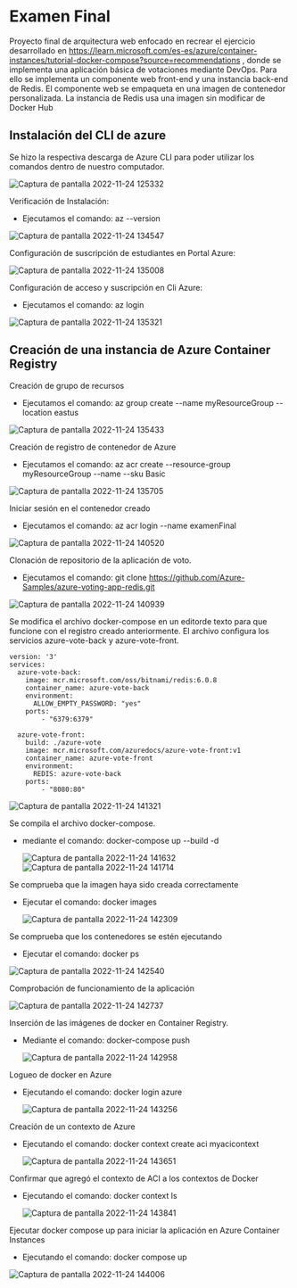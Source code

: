 # Examen Final
Proyecto final de arquitectura web enfocado en recrear el ejercicio desarrollado en https://learn.microsoft.com/es-es/azure/container-instances/tutorial-docker-compose?source=recommendations , donde se implementa una aplicación  básica de votaciones mediante DevOps. Para ello se  implementa un componente web front-end y una instancia back-end de Redis. El componente web se empaqueta en una imagen de contenedor personalizada. La instancia de Redis usa una imagen sin modificar de Docker Hub
## Instalación del CLI de azure
Se hizo la respectiva descarga de Azure CLI para poder utilizar los comandos dentro de nuestro computador.

![Captura de pantalla 2022-11-24 125332](https://user-images.githubusercontent.com/88751751/203849324-5f3f7876-291b-4791-a099-b847080cf416.png)

Verificación de Instalación:

* Ejecutamos el comando: az --version

![Captura de pantalla 2022-11-24 134547](https://user-images.githubusercontent.com/88751751/203849755-35d6d330-528c-4adf-84e7-64410d3e13c4.png)

Configuración de suscripción de estudiantes en Portal Azure:

![Captura de pantalla 2022-11-24 135008](https://user-images.githubusercontent.com/88751751/203850174-f764f6ee-9b73-4129-943c-9c432ed4294d.png)

Configuración de acceso y suscripción en Cli Azure:

* Ejecutamos el comando: az login

![Captura de pantalla 2022-11-24 135321](https://user-images.githubusercontent.com/88751751/203850464-8bc913b0-64ac-42de-9c8a-c67fa0c67f5a.png)

## Creación de una instancia de Azure Container Registry

Creación de grupo de recursos

* Ejecutamos el comando: az group create --name myResourceGroup --location eastus

![Captura de pantalla 2022-11-24 135433](https://user-images.githubusercontent.com/88751751/203850616-2703ec9f-653f-4b49-9dca-8351d0af32bc.png)

Creación de registro de contenedor de Azure

* Ejecutamos el comando: az acr create --resource-group myResourceGroup --name <acrName> --sku Basic

![Captura de pantalla 2022-11-24 135705](https://user-images.githubusercontent.com/88751751/203850954-be001fde-2b29-4479-918b-8f7e65086dfd.png)
  
Iniciar sesión en el contenedor creado
  
* Ejecutamos el comando: az acr login --name examenFinal
  
![Captura de pantalla 2022-11-24 140520](https://user-images.githubusercontent.com/88751751/203851646-c2f7caaf-2397-44bf-a0f7-01333f902fb2.png)

Clonación de repositorio de la aplicación de voto.
  
* Ejecutamos el comando: git clone https://github.com/Azure-Samples/azure-voting-app-redis.git
 
![Captura de pantalla 2022-11-24 140939](https://user-images.githubusercontent.com/88751751/203852189-e1def60a-b60a-4300-a6ab-53bedcb3f817.png)

Se modifica el archivo docker-compose en un editorde texto para que funcione con el registro creado anteriormente. El archivo configura los servicios azure-vote-back y azure-vote-front.

```
version: '3'
services:
  azure-vote-back:
    image: mcr.microsoft.com/oss/bitnami/redis:6.0.8
    container_name: azure-vote-back
    environment:
      ALLOW_EMPTY_PASSWORD: "yes"
    ports:
        - "6379:6379"

  azure-vote-front:
    build: ./azure-vote
    image: mcr.microsoft.com/azuredocs/azure-vote-front:v1
    container_name: azure-vote-front
    environment:
      REDIS: azure-vote-back
    ports:
        - "8080:80"
```
  
  ![Captura de pantalla 2022-11-24 141321](https://user-images.githubusercontent.com/88751751/203852557-7921c8a2-08e7-43c3-97df-e107930f4733.png)

Se compila el archivo docker-compose.
  
* mediante el comando: docker-compose up --build -d

  ![Captura de pantalla 2022-11-24 141632](https://user-images.githubusercontent.com/88751751/203852740-e31e1a03-c3e4-4390-be1e-71c860bd548d.png)
![Captura de pantalla 2022-11-24 141714](https://user-images.githubusercontent.com/88751751/203852774-eb57c403-7cdf-4eca-bd5e-7877f930abe4.png)

Se comprueba que la imagen haya sido creada correctamente
  
* Ejecutar el comando: docker images
  
  ![Captura de pantalla 2022-11-24 142309](https://user-images.githubusercontent.com/88751751/203853397-f85eeba3-db28-480e-82cf-8cccd565eff6.png)

 Se comprueba que los contenedores se estén ejecutando
 
  * Ejecutar el comando: docker ps
  
 ![Captura de pantalla 2022-11-24 142540](https://user-images.githubusercontent.com/88751751/203854122-8d4236f3-5111-4fc4-90f7-fe5122842bed.png)

Comprobación de funcionamiento de la aplicación

  ![Captura de pantalla 2022-11-24 142737](https://user-images.githubusercontent.com/88751751/203854236-04210263-f418-4e25-b3da-2e89d0a93e73.png)

  Inserción de las imágenes de docker en Container Registry.
  
* Mediante el comando: docker-compose push
  
  ![Captura de pantalla 2022-11-24 142958](https://user-images.githubusercontent.com/88751751/203854454-2e34d98b-31f8-4249-bb7b-178221a333df.png)

Logueo de docker en Azure
  
* Ejecutando el comando: docker login azure
  
  ![Captura de pantalla 2022-11-24 143256](https://user-images.githubusercontent.com/88751751/203854671-40d55df0-3c89-4daa-9467-1d8568221458.png)
  
Creación de un contexto de Azure
  
* Ejecutando el comando: docker context create aci myacicontext
  
  ![Captura de pantalla 2022-11-24 143651](https://user-images.githubusercontent.com/88751751/203854964-be4ec668-4113-490c-9826-b71bc335f8ec.png)
  

 Confirmar que agregó el contexto de ACI a los contextos de Docker
  
* Ejecutando el comando: docker context ls
  
  ![Captura de pantalla 2022-11-24 143841](https://user-images.githubusercontent.com/88751751/203855111-51bfc161-f1a6-4fa1-acaf-4b552011071f.png)

Ejecutar docker compose up para iniciar la aplicación en Azure Container Instances
  
  * Ejecutando el comando: docker compose up
  
  ![Captura de pantalla 2022-11-24 144006](https://user-images.githubusercontent.com/88751751/203855227-93c2209e-e7af-45ec-b7ef-59c48f188131.png)
